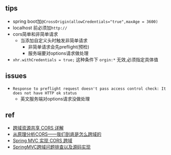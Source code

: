 
## tips
+ spring boot加`@CrossOrigin(allowCredentials="true",maxAge = 3600)`
+ localhost 前必须加`http://`
+ cors简单和非简单请求
    - 当添加自定义头时触发非简单请求
        + 非简单请求会先preflight(预检) 
        + 服务端要对options请求做处理
+ `xhr.withCredentials = true;` 这种条件下 `orgin:*` 无效,必须指定具体值


## issues
+ `Response to preflight request doesn't pass access control check: It does not have HTTP ok status`
    - 英文服务端对options请求没做处理

## ref
+ [跨域资源共享 CORS 详解](https://www.ruanyifeng.com/blog/2016/04/cors.html)
+ [从原理分析CORS——我们到底是怎么跨域的](https://segmentfault.com/a/1190000007078606)
+ [Spring MVC 实现 CORS 跨域](https://www.jianshu.com/p/9203e9b14465)
+ [SpringMVC跨域问题排查以及源码实现](https://www.cnblogs.com/wxw16/p/10674539.html)